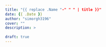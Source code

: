 ```yaml
---
title: "{{ replace .Name "-" " " | title }}"
date: {{ .Date }}
author: "simorgh3196"
cover: ""
description: >
  
draft: true
---
```


